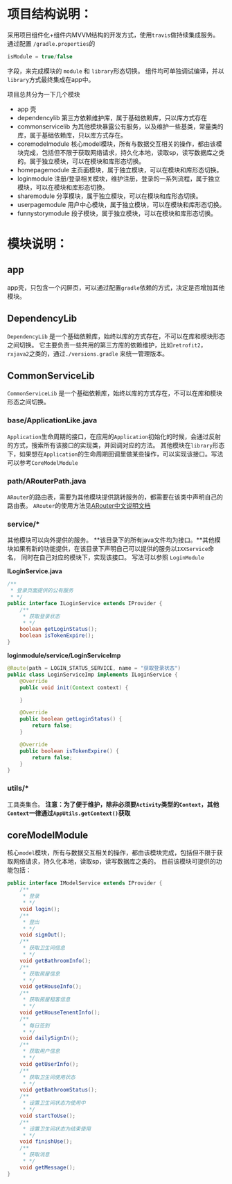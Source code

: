 # 项目结构说明：
采用项目组件化+组件内MVVM结构的开发方式，使用`travis`做持续集成服务。
通过配置 `/gradle.properties`的

```gradle
isModule = true/false
```
字段，来完成模块的 `module` 和 `library`形态切换。
组件均可单独调试编译，并以`library`方式最终集成在app中。

项目总共分为一下几个模块
* app 壳
* dependencylib 第三方依赖维护库，属于基础依赖库，只以库方式存在
* commonservicelib 为其他模块暴露公有服务，以及维护一些基类，常量类的库，属于基础依赖库，只以库方式存在。
* coremodelmodule 核心model模块，所有与数据交互相关的操作，都由该模块完成，包括但不限于获取网络请求，持久化本地，读取sp，读写数据库之类的。属于独立模块，可以在模块和库形态切换。
* homepagemodule 主页面模块，属于独立模块，可以在模块和库形态切换。
* loginmodule 注册/登录相关模块，维护注册，登录的一系列流程，属于独立模块，可以在模块和库形态切换。
* sharemodule 分享模块，属于独立模块，可以在模块和库形态切换。
* userpagemodule 用户中心模块，属于独立模块，可以在模块和库形态切换。
* funnystorymodule 段子模块，属于独立模块，可以在模块和库形态切换。

# 模块说明：
## app
app壳，只包含一个闪屏页，可以通过配置`gradle`依赖的方式，决定是否增加其他模块。

## DependencyLib
`DependencyLib` 是一个基础依赖库，始终以库的方式存在，不可以在库和模块形态之间切换。
它主要负责一些共用的第三方库的依赖维护，比如`retrofit2`，`rxjava2`之类的，通过`./versions.gradle` 来统一管理版本。
## CommonServiceLib
`CommonServiceLib` 是一个基础依赖库，始终以库的方式存在，不可以在库和模块形态之间切换。
### base/ApplicationLike.java
`Application`生命周期的接口，在应用的`Application`初始化的时候，会通过反射的方式，搜索所有该接口的实现类，并回调对应的方法。
其他模块在`library`形态下，如果想在`Application`的生命周期回调里做某些操作，可以实现该接口。写法可以参考`CoreModelModule`

### path/ARouterPath.java
`ARouter`的路由表，需要为其他模块提供跳转服务的，都需要在该类中声明自己的路由表。
`ARouter`的使用方法见[ARouter中文说明文档](https://github.com/alibaba/ARouter/blob/master/README_CN.md)

### service/*
其他模块可以向外提供的服务。
**该目录下的所有java文件均为接口。**其他模块如果有新的功能提供，在该目录下声明自己可以提供的服务以`IXXService`命名，
同时在自己对应的模块下，实现该接口。
写法可以参照 `LoginModule`

**ILoginService.java**

```java
/**
 * 登录页面提供的公有服务
 * */
public interface ILoginService extends IProvider {
    /**
     * 获取登录状态
     * */
    boolean getLoginStatus();
    boolean isTokenExpire();
}

```

**loginmodule/service/LoginServiceImp**

```java
@Route(path = LOGIN_STATUS_SERVICE, name = "获取登录状态")
public class LoginServiceImp implements ILoginService {
    @Override
    public void init(Context context) {

    }

    @Override
    public boolean getLoginStatus() {
        return false;
    }

    @Override
    public boolean isTokenExpire() {
        return false;
    }
}
```
### utils/*
工具类集合。
**注意：为了便于维护，除非必须要`Activity`类型的`Context`，其他`Context`一律通过`AppUtils.getContext()`获取**

## coreModelModule

核心`model`模块，所有与数据交互相关的操作，都由该模块完成，包括但不限于获取网络请求，持久化本地，读取sp，读写数据库之类的。
目前该模块可提供的功能包括：
```java
public interface IModelService extends IProvider {
    /**
     * 登录
     * */
    void login();
    /**
     * 登出
     * */
    void signOut();
    /**
     * 获取卫生间信息
     * */
    void getBathroomInfo();
    /**
     * 获取房屋信息
     * */
    void getHouseInfo();
    /**
     * 获取房屋租客信息
     * */
    void getHouseTenentInfo();
    /**
     * 每日签到
     * */
    void dailySignIn();
    /**
     * 获取用户信息
     * */
    void getUserInfo();
    /**
     * 获取卫生间使用状态
     * */
    void getBathroomStatus();
    /**
     * 设置卫生间状态为使用中
     * */
    void startToUse();
    /**
     * 设置卫生间状态为结束使用
     * */
    void finishUse();
    /**
     * 获取消息
     * */
    void getMessage();
}
```

